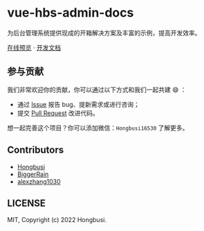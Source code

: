 # vue-hbs-admin-docs

为后台管理系统提供现成的开箱解决方案及丰富的示例，提高开发效率。

[在线预览](https://vue-hbs-admin.netlify.app) · [开发文档](https://vue-hbs-admin-docs.netlify.app)

## 参与贡献

我们非常欢迎你的贡献，你可以通过以下方式和我们一起共建 😄 ：

- 通过 [Issue](https://github.com/Hongbusi/vue-hbs-admin/issues) 报告 bug、提新需求或进行咨询；
- 提交 [Pull Request](https://github.com/Hongbusi/vue-hbs-admin/pulls) 改进代码。

想一起完善这个项目？你可以添加微信：`Hongbusi16530` 了解更多。

## Contributors

- [Hongbusi](https://github.com/Hongbusi)
- [BiggerRain](https://github.com/RainyNight9)
- [alexzhang1030](https://github.com/alexzhang1030)

## LICENSE

MIT, Copyright (c) 2022 Hongbusi.
